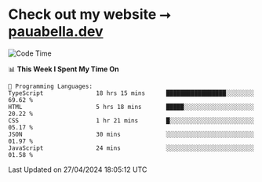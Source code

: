 # Check out my website ⭢ [pauabella.dev](https://pauabella.dev)

<!--START_SECTION:waka-->
![Code Time](http://img.shields.io/badge/Code%20Time-3%2C266%20hrs%2056%20mins-blue)

📊 **This Week I Spent My Time On** 

```text
💬 Programming Languages: 
TypeScript               18 hrs 15 mins      █████████████████░░░░░░░░   69.62 % 
HTML                     5 hrs 18 mins       █████░░░░░░░░░░░░░░░░░░░░   20.22 % 
CSS                      1 hr 21 mins        █░░░░░░░░░░░░░░░░░░░░░░░░   05.17 % 
JSON                     30 mins             ░░░░░░░░░░░░░░░░░░░░░░░░░   01.97 % 
JavaScript               24 mins             ░░░░░░░░░░░░░░░░░░░░░░░░░   01.58 % 
```


 Last Updated on 27/04/2024 18:05:12 UTC
<!--END_SECTION:waka-->
